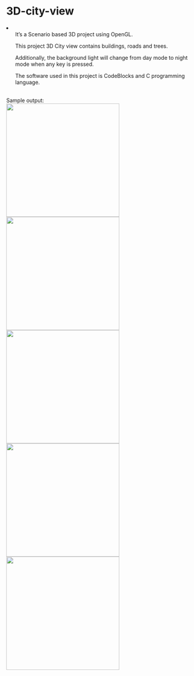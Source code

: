 # 3D-city-view

<li>
  <ul>It’s a Scenario based 3D project using OpenGL.</ul>
  <ul>This project 3D City view contains buildings, roads and trees. </ul>
  <ul>Additionally, the background light will change from day mode to night mode when any key is pressed.</ul>
  <ul>The software used in this project is CodeBlocks and C programming language.</ul>
</li>
<br>
Sample output:
<br>
<img src="https://github.com/ShreyaMPadmashali/3D-city-view/blob/main/output-screenshot/s2.png" width="300" height="300">
<img src="https://github.com/ShreyaMPadmashali/3D-city-view/blob/main/output-screenshot/s3.png" width="300" height="300">
<img src="https://github.com/ShreyaMPadmashali/3D-city-view/blob/main/output-screenshot/s4.png" width="300" height="300">
<img src="https://github.com/ShreyaMPadmashali/3D-city-view/blob/main/output-screenshot/s5.png" width="300" height="300">
<img src="https://github.com/ShreyaMPadmashali/3D-city-view/blob/main/output-screenshot/s6.png" width="300" height="300">

